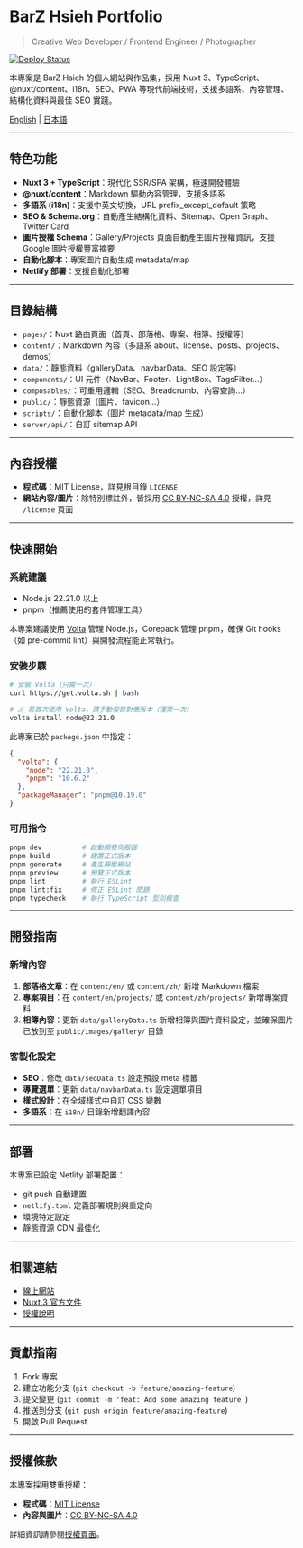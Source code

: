 # BarZ Hsieh Portfolio

> Creative Web Developer / Frontend Engineer / Photographer

[![Deploy Status](https://www.netlify.com/img/deploy/button.svg)](https://www.netlify.com/)

本專案是 BarZ Hsieh 的個人網站與作品集，採用 Nuxt 3、TypeScript、@nuxt/content、i18n、SEO、PWA 等現代前端技術，支援多語系、內容管理、結構化資料與最佳 SEO 實踐。

[English](./README.md) | [日本語](./README.ja.md)

---

## 特色功能

- **Nuxt 3 + TypeScript**：現代化 SSR/SPA 架構，極速開發體驗
- **@nuxt/content**：Markdown 驅動內容管理，支援多語系
- **多語系 (i18n)**：支援中英文切換，URL prefix_except_default 策略
- **SEO & Schema.org**：自動產生結構化資料、Sitemap、Open Graph、Twitter Card
- **圖片授權 Schema**：Gallery/Projects 頁面自動產生圖片授權資訊，支援 Google 圖片授權豐富摘要
- **自動化腳本**：專案圖片自動生成 metadata/map
- **Netlify 部署**：支援自動化部署

---

## 目錄結構

- `pages/`：Nuxt 路由頁面（首頁、部落格、專案、相簿、授權等）
- `content/`：Markdown 內容（多語系 about、license、posts、projects、demos）
- `data/`：靜態資料（galleryData、navbarData、SEO 設定等）
- `components/`：UI 元件（NavBar、Footer、LightBox、TagsFilter...）
- `composables/`：可重用邏輯（SEO、Breadcrumb、內容查詢...）
- `public/`：靜態資源（圖片、favicon...）
- `scripts/`：自動化腳本（圖片 metadata/map 生成）
- `server/api/`：自訂 sitemap API

---

## 內容授權

- **程式碼**：MIT License，詳見根目錄 `LICENSE`
- **網站內容/圖片**：除特別標註外，皆採用 [CC BY-NC-SA 4.0](https://creativecommons.org/licenses/by-nc-sa/4.0/deed.zh-Hant) 授權，詳見 `/license` 頁面

---

## 快速開始

### 系統建議

- Node.js 22.21.0 以上
- pnpm（推薦使用的套件管理工具）

本專案建議使用 [Volta](https://volta.sh) 管理 Node.js，Corepack 管理 pnpm，確保 Git hooks（如 pre-commit lint）與開發流程能正常執行。

### 安裝步驟

```bash
# 安裝 Volta（只需一次）
curl https://get.volta.sh | bash

# ⚠️ 若首次使用 Volta，請手動安裝對應版本（僅需一次）
volta install node@22.21.0
```

此專案已於 `package.json` 中指定：

```json
{
  "volta": {
    "node": "22.21.0",
    "pnpm": "10.6.2"
  },
  "packageManager": "pnpm@10.19.0"
}
```

### 可用指令

```bash
pnpm dev          # 啟動開發伺服器
pnpm build        # 建置正式版本
pnpm generate     # 產生靜態網站
pnpm preview      # 預覽正式版本
pnpm lint         # 執行 ESLint
pnpm lint:fix     # 修正 ESLint 問題
pnpm typecheck    # 執行 TypeScript 型別檢查
```

---

## 開發指南

### 新增內容

1. **部落格文章**：在 `content/en/` 或 `content/zh/` 新增 Markdown 檔案
2. **專案項目**：在 `content/en/projects/` 或 `content/zh/projects/` 新增專案資料
3. **相簿內容**：更新 `data/galleryData.ts` 新增相簿與圖片資料設定，並確保圖片已放到至 `public/images/gallery/` 目錄

### 客製化設定

- **SEO**：修改 `data/seoData.ts` 設定預設 meta 標籤
- **導覽選單**：更新 `data/navbarData.ts` 設定選單項目
- **樣式設計**：在全域樣式中自訂 CSS 變數
- **多語系**：在 `i18n/` 目錄新增翻譯內容

---

## 部署

本專案已設定 Netlify 部署配置：

- git push 自動建置
- `netlify.toml` 定義部署規則與重定向
- 環境特定設定
- 靜態資源 CDN 最佳化

---

## 相關連結

- [線上網站](https://barz.app)
- [Nuxt 3 官方文件](https://nuxt.com/docs/getting-started/introduction)
- [授權說明](https://barz.app/zh/license)

---

## 貢獻指南

1. Fork 專案
2. 建立功能分支 (`git checkout -b feature/amazing-feature`)
3. 提交變更 (`git commit -m 'feat: Add some amazing feature'`)
4. 推送到分支 (`git push origin feature/amazing-feature`)
5. 開啟 Pull Request

---

## 授權條款

本專案採用雙重授權：

- **程式碼**：[MIT License](./LICENSE)
- **內容與圖片**：[CC BY-NC-SA 4.0](https://creativecommons.org/licenses/by-nc-sa/4.0/)

詳細資訊請參閱[授權頁面](https://barz.app/zh/license)。
